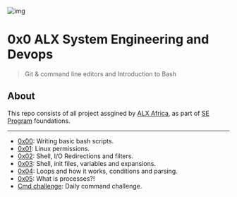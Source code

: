 ![img](https://alx-intranet.hbtn.io/assets/holberton-logo-full-alx-d053727941512ebe04b797ca87d81a195004e9ff2d8a6aedf4004c5365cf8944.png)

# 0x0 ALX System Engineering and Devops

>Git & command line editors and Introduction to Bash

## About

This repo consists of all project assgined by [ALX Africa](https://www.alxafrica.com/), as part of [SE Program](https://www.alxafrica.com/programme_post/full-stack-software-engineer/) foundations.

---
 - [0x00](./0x00-shell_basics): Writing basic bash scripts.
 - [0x01](./0x01-shell_permissions): Linux permissions.
 - [0x02](./0x02-shell_redirections): Shell, I/O Redirections and filters.
 - [0x03](./0x03-shell_variables_expansions): Shell, init files, variables and expansions.
 - [0x04](./0x04-loops_conditions_and_parsing): Loops and how it works, conditions and parsing.
 - [0x05](./0x05-processes_and_signals): What is processes?!
 - [Cmd challenge](./command_line_for_the_win): Daily command challenge.
